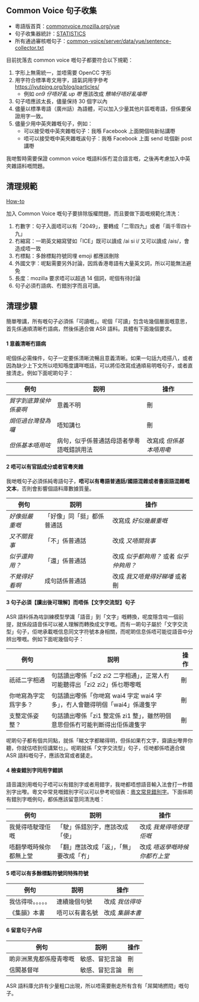 ## Common Voice 句子收集

- 粵語版首頁：[commonvoice.mozilla.org/yue](https://commonvoice.mozilla.org/yue)
- 句子收集器統計：[STATISTICS](https://commonvoice.mozilla.org/sentence-collector/#/yue/stats)
- 所有通過審核嘅句子：[common-voice/server/data/yue/sentence-collector.txt](https://github.com/common-voice/common-voice/blob/main/server/data/yue/sentence-collector.txt)

目前抌落去 common voice 嘅句子都要符合以下規範：

1. 字形上無需統一，並唔需要 OpenCC 字形
2. 用字符合標準粵文用字，語氣詞用字參考 https://jyutping.org/blog/particles/
   - 例如 _on9 仔唔好亂 up 嘢_ 應該改成 _戇鳩仔唔好亂噏嘢_
3. 句子唔應該太長，儘量保持 30 個字以內
4. 儘量以標準粵語（廣州話）為語體，可以加入少量其他片區嘅粵語，但係要保證用字一致。
5. 儘量少用中英夾雜嘅句子，例如：
   - 可以接受嘅中英夾雜嘅句子：我喺 Facebook 上面開個咗新帖講嘢
   - 唔可以接受嘅中英夾雜嘅誒句子：我喺 Facebook 上面 send 咗個新 post 講嘢

我哋暫時需要保證 common voice 嘅語料係冇混合語言嘅，之後再考慮加入中英夾雜語料嘅問題。

## 清理規範

[How-to](https://commonvoice.mozilla.org/sentence-collector/#/how-to)

加入 Common Voice 嘅句子要排除版權問題，而且要做下面嘅規範化清洗：

1. 冇數字：句子入面唔可以有「2049」，要轉成「二零四九」或者「兩千零四十九」
2. 冇縮寫：一啲英文縮寫譬如「ICE」既可以讀成 /ai si i/ 又可以讀成 /ais/，會造成唔一致
3. 冇標點：多餘標點符號同埋 emoji 都應該刪除
4. 外國文字：呢點需要另外討論，因爲香港粵語有大量英文詞，所以可能無法避免
5. 長度：mozilla 要求唔可以超過 14 個詞，呢個有待討論
6. 句子必須冇語病、冇錯別字而且可讀。

## 清理步驟

簡單嚟講，所有嘅句子必須係「可讀嘅」。呢個「可讀」包含咗幾個層面嘅意思，首先係通順清晰冇語病，然後係適合做 ASR 語料。具體有下面幾個要求。

#### 1 意義清晰冇語病

呢個係必需條件，句子一定要係清晰流暢且意義清晰。如果一句話九唔搭八，或者因為缺少上下文所以唔知喺度講咩嘅話，可以將佢改寫成通順易明嘅句子，或者直接清走。例如下面呢啲句子：

| 例句                   | 説明                                     | 操作                    |
| ---------------------- | ---------------------------------------- | ----------------------- |
| _貿字到底算侯仲係豪啊_ | 意義不明                                 | 刪                      |
| _焗佢過台灣發為囉_     | 唔知講乜                                 | 刪                      |
| _但係基本唔用咗_       | 病句，似乎係普通話母語者學粵語嘅錯誤用法 | 改寫成 _但係基本唔用嘞_ |

#### 2 唔可以有官話成分或者官粵夾雜

我哋嘅句子必須係純粵語句子，**唔可以有粵語普通話/國語混雜或者書面語混雜嘅文本**，否則會影響個語料庫數據質量。

| 例句           | 説明                       | 操作                                    |
| -------------- | -------------------------- | --------------------------------------- |
| _好像挺嚴重嘅_ | 「好像」同「挺」都係普通話 | 改寫成 _好似幾嚴重嘅_                   |
| _又不關我事_   | 「不」係普通話             | 改成 _又唔關我事_                       |
| _似乎還夠用？_ | 「還」係普通話             | 改成 _似乎都夠用？_ 或者 _似乎仲夠用？_ |
| _不覺得好看啊_ | 成句話係普通話             | 改成 _我又唔覺得好睇噃_ 或者刪          |

#### 3 句子必須【讀出後可理解】而唔係【文字交流型】句子

ASR 語料係為咗訓練模型學識「語音」到「文字」嘅轉換，呢度隱含咗一個前提，就係段語音係可以被人理解而轉換成文字嘅。而有一啲句子屬於「文字交流型」句子，佢哋承載嘅信息同文字符號本身相關，而呢啲信息係唔可能從語音中分辨出嚟嘅。例如下面呢幾個句子：

| 例句                 | 説明                                                                        | 操作 |
| -------------------- | --------------------------------------------------------------------------- | ---- |
| 祇祗二字相通         | 句話讀出嚟係「zi2 zi2 二字相通」，正常人冇可能聽得出「zi2 zi2」係乜嘢嚟嘅   | 刪   |
| 你哋寫為字定爲字多？ | 句話讀出嚟係「你哋寫 wai4 字定 wai4 字多」，冇人會聽得明個「wai4」係邊隻字  | 刪   |
| 支整定係姿整？       | 句話讀出嚟係「zi1 整定係 zi1 整」，雖然明個意思但係冇可能判斷得出佢係邊隻字 | 刪   |

呢啲句子都有個共同點，就係「睇文字都睇得明，但係如果冇文字，齋讀出嚟畀你聽，你就估唔到佢講緊乜」。呢啲就係「文字交流型」句子，佢哋都係唔適合做 ASR 語料嘅句子，應該改寫或者鏟走。

#### 4 檢查錯別字同用字錯誤

語音識別用嘅句子唔可以有錯別字或者用錯字，我哋都唔想語音輸入法會打一柞錯別字出嚟。粵文中常見嘅錯別字可以可以參考呢個表：[粵文常見錯別字](https://jyutping.org/blog/typo/)。下面係啲有錯別字嘅例句，都係應該留意同清洗嘅：

| 例句                   | 説明                                     | 操作                          |
| ---------------------- | ---------------------------------------- | ----------------------------- |
| 我覺得唔駛理佢嘅       | 「駛」係錯別字，應該改成「使」           | 改成 _我覺得唔使理佢嘅_       |
| 唔翻學嘅時候你都無上堂 | 「翻」應該改成「返」，「無」要改成「冇」 | 改成 _唔返學嘅時候你都冇上堂_ |

#### 5 唔可以有多餘標點符號同特殊符號

| 例句               | 説明           | 操作            |
| ------------------ | -------------- | --------------- |
| 我估得啩。。。。。 | 連續幾個句號   | 改成 _我估得啩_ |
| 《集韻》本書       | 唔可以有書名號 | 改成 _集韻本書_ |

#### 6 留意句子內容

| 例句                   | 説明           | 操作 |
| ---------------------- | -------------- | ---- |
| 啲非洲黑鬼都係廢青嚟嘅 | 敏感、冒犯言論 | 刪   |
| 信閪基督咩             | 敏感、冒犯言論 | 刪   |

ASR 語料庫允許有少量粗口出現，所以唔需要刪走所有含有「屌閪鳩撚𨳍」嘅句子。
